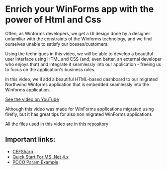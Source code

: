 # Enrich your WinForms app with the power of Html and Css

Often, as Winforms developers, we get a UI design done by a designer unfamiliar with the constraints of the Winforms technology, and we find ourselves unable to satisfy our bosses/customers.

Using the techniques in this video, we will be able to develop a beautiful user interface using HTML and CSS (and, even better, an external developer who enjoys that) and integrate it seamlessly into our application - freeing us to focus on the application's business rules.

In this video, we'll add a beautiful HTML-based dashboard to our migrated Northwind Winforms application that is embedded seamlessly into the Winforms application.

[See the video on YouTube](https://youtu.be/dWE-eN2ezHk)

Although this video was made for WinForms applications migrated using firefly, but it has great tips for also non migrated WinForms applications

All the files used in this video are in this repository

## Important links:
* [CEFSharp](https://cefsharp.github.io/)
* [Quick Start For MS .Net 4.x](https://github.com/cefsharp/CefSharp/wiki/Quick-Start-For-MS-.Net-4.x)
* [POCO Param Example](https://github.com/cefsharp/CefSharp/wiki/Advanced-Async-JavaScript-Binding-(JSB)#poco-param-example)
  